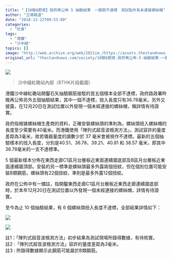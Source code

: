 ```yaml
---
title: "【10驗6肥佬】政府再公佈 5 抽驗結果　一鋼筋不達標　測試點外有未連接螺絲帽"
author: "立場報道"
date: "2018-12-22T09:55:00"
categories:
  - "社會"
tags:
  - "港鐵"
  - "沙中綫"
topics: []
image: "http://web.archive.org/web/2021im_/https://assets.thestandnews.com/media/photos/hung_HdEsc.png"
original_url: "thestandnews.com/society/10驗6肥佬-政府再公佈-5-抽驗結果-一鋼筋不達標-測試點外有未連接螺絲帽"
---
```

![](http://web.archive.org/web/2021im_/https://assets.thestandnews.com/media/photos/hung_HdEsc.png)
> 沙中綫紅磡站內部（RTHK片段截圖）

港鐵沙中線紅磡站開鑿石矢抽驗鋼筋接駁的首五個樣本全部不達標，政府路政署昨晚再公佈另外五個抽驗結果，其中一個不達標，扭入長度只有36.78毫米。另外又披露，在12月20日在測試位置以外發現一個未經連接的螺絲帽，稱詳情有待證實。

政府指根據螺絲帽生產商的資料，正確安裝螺絲頭的準則為，螺絲頭扭入螺絲帽的長度至少需要有40毫米。而港鐵使用「陣列式超音波檢測方法」，測試容許的量度差距為3毫米，故若儀器量度的讀數少於 37 毫米會被視作不達標。最新的五個抽驗樣本的扭入長度，分別是40.51、36.78、39.21、40.81 和 38.57 毫米，即其中 36.78毫米的一支不達標準。

5 個最新樣本分佈在東西走廊C1區月台層板近東面連續牆底部及B區月台層板近東面連續牆頂部。安裝的另一標準是螺絲頭最多外露兩個扭紋，但在個別位置可能安裝B類鋼筋，螺絲頭有22個扭紋，準則是最多外露12個扭紋。

政府在公佈中有一備註，指開鑿東西走廊C1區月台層板近東西走廊連續牆底部時，於本年12月20日在測試位置以外發現一個未經連接的螺絲帽，詳情有待證實。

至今為止 10 個抽驗結果，有 6 個螺絲頭扭入長度不達標，全部結果詳情如下：

![](http://web.archive.org/web/2021im_/https://assets.thestandnews.com/media/photos/MTR-TEST-01_GhSQV.png)

  

![](http://web.archive.org/web/2021im_/https://assets.thestandnews.com/media/photos/MTR-TEST-02_KeEIt.png)

註1：「陣列式超音波檢測方法」初步結果為測試現場所錄得數據，有待核實。   
註2 :「陣列式超音波檢測方法」容許的量度差距為3毫米。   
註3 : 所錄得數據顯示此鋼筋可能屬於B類鋼筋。
